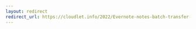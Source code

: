 ```yaml
---
layout: redirect
redirect_url: https://cloudlet.info/2022/Evernote-notes-batch-transfer-to-Logseq-beginner-guide
---
```

